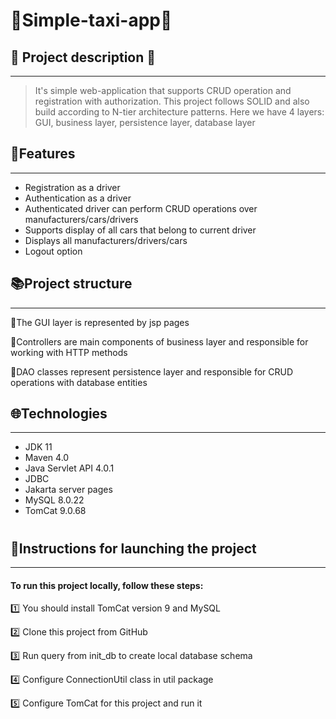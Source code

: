 ﻿# 🚕Simple-taxi-app🚕

## <h2>📣 Project description 📣</h2>
___
<blockquote>It's simple web-application that supports CRUD operation and registration with authorization.
This project follows SOLID and also build according to N-tier architecture patterns.
Here we have 4 layers: GUI, business layer, persistence layer, database layer</blockquote>

## <h2>📝Features</h2>
___
* Registration as a driver
* Authentication as a driver
* Authenticated driver can perform CRUD operations over manufacturers/cars/drivers
* Supports display of all cars that belong to current driver
* Displays all manufacturers/drivers/cars
* Logout option

## <h2>📚Project structure</h2>
___
<p>💠The GUI layer is represented by jsp pages</p>
<p>💠Controllers are main components of business layer and responsible for working with HTTP methods</p>
<p>💠DAO classes represent persistence layer and responsible for CRUD operations with database entities</p>

## <h2>🌐Technologies</h2>
___
* JDK 11
* Maven 4.0
* Java Servlet API 4.0.1
* JDBC
* Jakarta server pages
* MySQL 8.0.22
* TomCat 9.0.68

# <h2>🚀Instructions for launching the project</h2>
___
<h4>To run this project locally, follow these steps:</h4>
1️⃣ You should install TomCat version 9 and MySQL

2️⃣  Clone this project from GitHub

3️⃣  Run query from init_db to create local database schema

4️⃣  Configure ConnectionUtil class in util package

5️⃣  Configure TomCat for this project and run it

